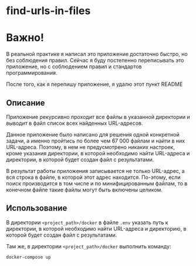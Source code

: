 # find-urls-in-files

# Важно!
В реальной практике я написал это приложение достаточно быстро, но без соблюдения правил.
Сейчас я буду постепенно переписывать это приложение, но с соблюдением правил и стандартов программирования.

После того, как я перепишу приложение, я удалю этот пункт README

## Описание

Приложение рекурсивно проходит все файлы в указанной директории и выводит в файл список всех найденных URL-адресов.

Данное приложение было написано для решения одной конкретной задачи, а именно пройтись по более чем 67 000 файлам и найти в них URL-адреса. Поэтому, в нем не предусмотрено никаких настроек, кроме указания директории, в которой необходимо найти URL-адреса и директории, в которой будет создан файл с результатами.

В результат работы приложения записывается не только URL-адрес, а вся строка в файле, в которой этот адрес находится. По-этому, если поиск производится в том числе и по минифицированным файлам, то в конечном файле такие файлы могут быть включены целиком.

## Использование

В директории `<project_path>/docker` в файле `.env` указать путь к директории, в которой необходимо найти URL-адреса и директорию, в которой будет создан файл с результатами.

Там же, в директории `<project_path>/docker` выполнить команду:

```bash
docker-compose up
```


